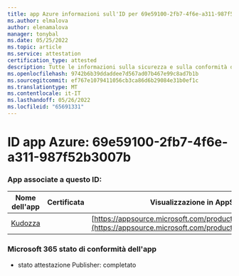 ```yaml
---
title: app Azure informazioni sull'ID per 69e59100-2fb7-4f6e-a311-987f52b3007b
ms.author: elmalova
author: elenamalova
manager: tonybal
ms.date: 05/25/2022
ms.topic: article
ms.service: attestation
certification_type: attested
description: Tutte le informazioni sulla sicurezza e sulla conformità disponibili per 69e59100-2fb7-4f6e-a311-987f52b3007b.
ms.openlocfilehash: 9742b6b39ddaddee7d567ad07b467e99c8ad7b1b
ms.sourcegitcommit: ef767e1079411056cb3ca86d6b29084e31b0ef1c
ms.translationtype: MT
ms.contentlocale: it-IT
ms.lasthandoff: 05/26/2022
ms.locfileid: "65691331"
---
```

# <a name="azure-app-id-69e59100-2fb7-4f6e-a311-987f52b3007b"></a>ID app Azure: 69e59100-2fb7-4f6e-a311-987f52b3007b


### <a name="apps-associated-with-this-id"></a>App associate a questo ID:
| **Nome dell'app** | **Certificata** | **Visualizzazione in AppSource** |
|--------------|---------------|-----------------------|
| [Kudozza](../forward/WA200002599.md) |  | [https://appsource.microsoft.com/product/office/WA200002599](https://appsource.microsoft.com/product/office/WA200002599) |

### <a name="microsoft-365-app-compliance-status"></a>Microsoft 365 stato di conformità dell'app
- stato attestazione Publisher: completato
